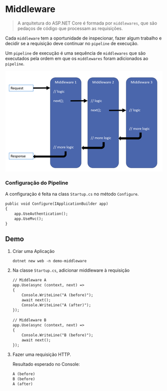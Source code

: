 # Middleware

>A arquitetura do ASP.NET Core é formada por `middlewares`, que são pedaços de código que processam as requisições.

Cada `middleware` tem a oportunidade de inspecionar, fazer algum trabalho e decidir se a requisição deve continuar no `pipeline` de execução.

Um `pipeline` de execução é uma sequência de `middlewares` que são executados pela ordem em que os `middlewares` foram adicionados ao `pipeline`.


![ASP.NET Core Pipeline de Execução](pipeline.png)

### Configuração do Pipeline

A configuração é feita na class `Startup.cs` no método `Configure`.

```
public void Configure(IApplicationBuilder app)
{
    app.UseAuthentication();
    app.UseMvc();
}
```

## Demo

1. Criar uma Aplicação

    ```
    dotnet new web -n demo-middleware
    ```

2. Na classe `Startup.cs`, adicionar middleware à requisição

    ```
    // Middleware A
    app.Use(async (context, next) =>
    {
        Console.WriteLine("A (before)");
        await next();
        Console.WriteLine("A (after)");
    });

    // Middleware B
    app.Use(async (context, next) =>
    {
        Console.WriteLine("B (before)");
        await next();
    });
    ```

3. Fazer uma requisição HTTP.

    Resultado esperado no Console:
    ```
    A (before)
    B (before)
    A (after)
    ```